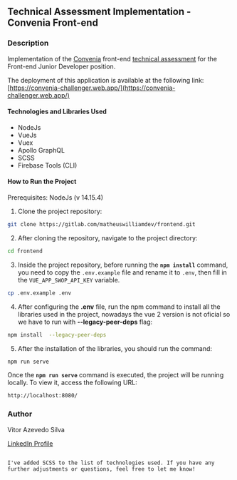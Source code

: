 ## Technical Assessment Implementation - Convenia Front-end

### Description

Implementation of the [Convenia](https://www.convenia.com.br/) front-end [technical assessment]() for the Front-end Junior Developer position.

The deployment of this application is available at the following link: [https://convenia-challenger.web.app/](https://convenia-challenger.web.app/)

#### Technologies and Libraries Used

- NodeJs
- VueJs
- Vuex
- Apollo GraphQL
- SCSS
- Firebase Tools (CLI)

#### How to Run the Project

Prerequisites: NodeJs (v 14.15.4)

1. Clone the project repository:

```bash
git clone https://gitlab.com/matheuswilliamdev/frontend.git
```

2. After cloning the repository, navigate to the project directory:

```bash
cd frontend
```

3. Inside the project repository, before running the **`npm install`** command, you need to copy the `.env.example` file and rename it to `.env`, then fill in the `VUE_APP_SWOP_API_KEY` variable.

```bash
cp .env.example .env
```

4. After configuring the **.env** file, run the npm command to install all the libraries used in the project, nowadays the vue 2 version is not oficial so we have to run with **--legacy-peer-deps** flag:

```bash
npm install  --legacy-peer-deps
```

5. After the installation of the libraries, you should run the command:

```bash
npm run serve
```

Once the **`npm run serve`** command is executed, the project will be running locally. To view it, access the following URL:

```bash
http://localhost:8080/
```

### Author

Vitor Azevedo Silva

[LinkedIn Profile](https://www.linkedin.com/in/vitor-azevedo-180999161/)
```

I've added SCSS to the list of technologies used. If you have any further adjustments or questions, feel free to let me know!
